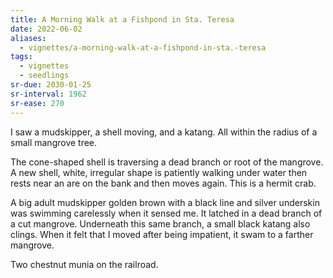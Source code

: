 ```yaml
---
title: A Morning Walk at a Fishpond in Sta. Teresa
date: 2022-06-02
aliases:
  - vignettes/a-morning-walk-at-a-fishpond-in-sta.-teresa
tags:
  - vignettes
  - seedlings
sr-due: 2030-01-25
sr-interval: 1962
sr-ease: 270
---
```

I saw a mudskipper, a shell moving, and a katang. All within the radius of a small mangrove tree.

The cone-shaped shell is traversing a dead branch or root of the mangrove. A new shell, white, irregular shape is patiently walking under water then rests near an are on the bank and then moves again. This is a hermit crab.

A big adult mudskipper golden brown with a black line and silver underskin was swimming carelessly when it sensed me. It latched in a dead branch of a cut mangrove. Underneath this same branch, a small black katang also clings. When it felt that I moved after being impatient, it swam to a farther mangrove.

Two chestnut munia on the railroad.